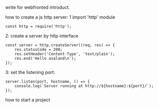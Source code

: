 write for webfronted introduct.

how to create a js http server:
1 import 'http' module
```
const http = require('http');
```
2: create a server by http interface
```
const server = http.createServer((req, res) => {
    res.statusCode = 200;
    res.setHeader('Content-Type', 'text/plain');
    res.end('Hello asaland\n');
});
```
3: set the listening port:
```
server.listen(port, hostname, () => {
    console.log(`Server running at http://${hostname}:${port}/`);
});
```


how to start a project
```

```